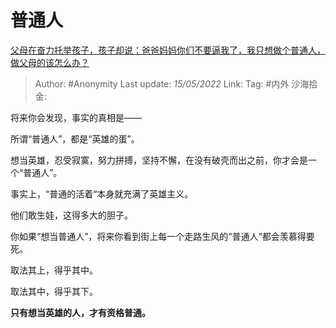 # 普通人
[父母在奋力托举孩子，孩子却说：爸爸妈妈你们不要逼我了，我只想做个普通人，做父母的该怎么办？](https://www.zhihu.com/question/531834366/answer/2484835393)
> Author: #Anonymity
> Last update: *15/05/2022*
> Link:
> Tag: #内外
> 沙海拾金:

将来你会发现，事实的真相是——

所谓“普通人”，都是“英雄的蛋”。

想当英雄，忍受寂寞，努力拼搏，坚持不懈，在没有破壳而出之前，你才会是一个“普通人”。

事实上，“普通的活着“本身就充满了英雄主义。

他们敢生娃，这得多大的胆子。

你如果“想当普通人”，将来你看到街上每一个走路生风的“普通人”都会羡慕得要死。

取法其上，得乎其中。

取法其中，得乎其下。

**只有想当英雄的人，才有资格普通。**
